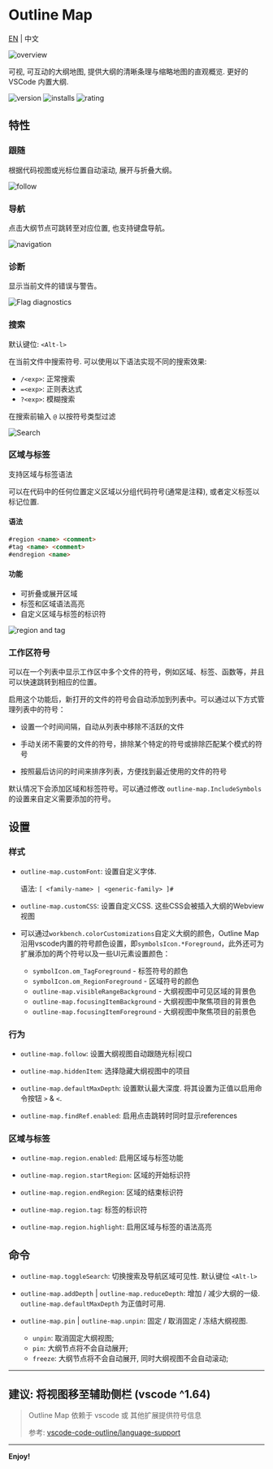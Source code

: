 # Outline Map

[EN](README.md) | 中文

![overview](screenshots/overview.png)

可视, 可互动的大纲地图, 提供大纲的清晰条理与缩略地图的直观概览. 更好的 VSCode 内置大纲.

![version](https://img.shields.io/visual-studio-marketplace/v/gerrnperl.outline-map?color=8bf7c7&logo=visualstudio&style=flat-square)
![installs](https://img.shields.io/visual-studio-marketplace/i/gerrnperl.outline-map?color=56b6c2&logo=visualstudiocode&style=flat-square)
![rating](https://img.shields.io/visual-studio-marketplace/stars/gerrnperl.outline-map?color=97dbf3&style=flat-square)

## 特性

### 跟随

根据代码视图或光标位置自动滚动, 展开与折叠大纲。

![follow](screenshots/follow.gif)

### 导航

点击大纲节点可跳转至对应位置, 也支持键盘导航。

![navigation](screenshots/nav.gif)

### 诊断

显示当前文件的错误与警告。

![Flag diagnostics](screenshots/diagnostics.gif)

### 搜索

默认键位: `<Alt-l>`

在当前文件中搜索符号. 可以使用以下语法实现不同的搜索效果:

- `/<exp>`: 正常搜索
- `=<exp>`: 正则表达式
- `?<exp>`: 模糊搜索

在搜索前输入 `@` 以按符号类型过滤
  
![Search](screenshots/search.gif)

### 区域与标签

支持区域与标签语法

可以在代码中的任何位置定义区域以分组代码符号(通常是注释), 或者定义标签以标记位置.

#### 语法

```md
#region <name> <comment>
#tag <name> <comment>
#endregion <name>
```

#### 功能

- 可折叠或展开区域
- 标签和区域语法高亮
- 自定义区域与标签的标识符

![region and tag](screenshots/region.png)

### 工作区符号

可以在一个列表中显示工作区中多个文件的符号，例如区域、标签、函数等，并且可以快速跳转到相应的位置。

启用这个功能后，新打开的文件的符号会自动添加到列表中。可以通过以下方式管理列表中的符号：

- 设置一个时间间隔，自动从列表中移除不活跃的文件

- 手动关闭不需要的文件的符号，排除某个特定的符号或排除匹配某个模式的符号

- 按照最后访问的时间来排序列表，方便找到最近使用的文件的符号

默认情况下会添加区域和标签符号。可以通过修改 `outline-map.IncludeSymbols` 的设置来自定义需要添加的符号。


## 设置

### 样式

- `outline-map.customFont`: 设置自定义字体. 
  
  语法: `[ <family-name> | <generic-family> ]#`

- `outline-map.customCSS`: 设置自定义CSS. 这些CSS会被插入大纲的Webview视图

- 可以通过`workbench.colorCustomizations`自定义大纲的颜色，Outline Map沿用vscode内置的符号颜色设置，即`symbolsIcon.*Foreground`，此外还可为扩展添加的两个符号以及一些UI元素设置颜色：
  - `symbolIcon.om_TagForeground` - 标签符号的颜色
  - `symbolIcon.om_RegionForeground` - 区域符号的颜色
  - `outline-map.visibleRangeBackground` - 大纲视图中可见区域的背景色
  - `outline-map.focusingItemBackground` - 大纲视图中聚焦项目的背景色
  - `outline-map.focusingItemForeground` - 大纲视图中聚焦项目的前景色

### 行为

- `outline-map.follow`: 设置大纲视图自动跟随光标|视口

- `outline-map.hiddenItem`: 选择隐藏大纲视图中的项目
  
- `outline-map.defaultMaxDepth`: 设置默认最大深度.  将其设置为正值以启用命令按钮 `>` & `<`.

- `outline-map.findRef.enabled`: 启用点击跳转时同时显示references

### 区域与标签

- `outline-map.region.enabled`: 启用区域与标签功能

- `outline-map.region.startRegion`: 区域的开始标识符

- `outline-map.region.endRegion`: 区域的结束标识符

- `outline-map.region.tag`: 标签的标识符

- `outline-map.region.highlight`: 启用区域与标签的语法高亮


## 命令

- `outline-map.toggleSearch`: 切换搜索及导航区域可见性. 默认键位 `<Alt-l>`

- `outline-map.addDepth` | `outline-map.reduceDepth`: 增加 / 减少大纲的一级. `outline-map.defaultMaxDepth` 为正值时可用.
- `outline-map.pin` | `outline-map.unpin`: 固定 / 取消固定 / 冻结大纲视图.
  - `unpin`: 取消固定大纲视图;
  - `pin`: 大纲节点将不会自动展开;
  - `freeze`: 大纲节点将不会自动展开, 同时大纲视图不会自动滚动;

---

## 建议: 将视图移至辅助侧栏 (vscode ^1.64)

> Outline Map 依赖于 vscode 或 其他扩展提供符号信息
>
> 参考: [vscode-code-outline/language-support](https://github.com/patrys/vscode-code-outline#language-support)
---

**Enjoy!**
